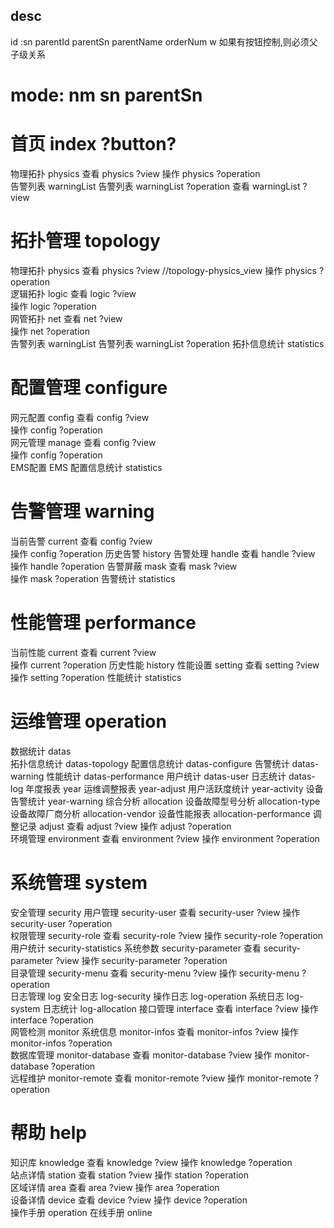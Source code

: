 ## desc 
id :sn 
parentId parentSn 
parentName 
orderNum w 
如果有按钮控制,则必须父子级关系

# mode:  nm sn  parentSn

#  首页 index  ?button?
物理拓扑 physics
查看 physics ?view 
操作 physics ?operation  
告警列表 warningList
告警列表 warningList ?operation
查看 warningList ?view 
#  拓扑管理 topology 
物理拓扑 physics
查看 physics ?view  //topology-physics_view
操作 physics ?operation  
逻辑拓扑 logic
查看 logic ?view  
操作 logic ?operation  
网管拓扑 net
查看 net ?view  
操作 net ?operation  
告警列表 warningList
告警列表 warningList ?operation
拓扑信息统计 statistics
#  配置管理 configure
网元配置 config
查看 config ?view  
操作 config ?operation  
网元管理 manage
查看 config ?view  
操作 config ?operation  
EMS配置 EMS 
配置信息统计 statistics
#  告警管理 warning
当前告警 current
查看 config ?view  
操作 config ?operation
历史告警 history
告警处理 handle
查看 handle ?view  
操作 handle ?operation
告警屏蔽 mask
查看 mask ?view  
操作 mask ?operation
告警统计 statistics
#  性能管理 performance
当前性能 current
查看 current ?view  
操作 current ?operation
历史性能 history
性能设置 setting
查看 setting ?view  
操作 setting ?operation
性能统计 statistics
#  运维管理 operation
数据统计 datas  
拓扑信息统计 datas-topology
配置信息统计 datas-configure
告警统计 datas-warning
性能统计 datas-performance
用户统计 datas-user
日志统计 datas-log
年度报表 year 
运维调整报表 year-adjust 
用户活跃度统计 year-activity
设备告警统计 year-warning
综合分析 allocation
设备故障型号分析 allocation-type
设备故障厂商分析 allocation-vendor
设备性能报表 allocation-performance
调整记录 adjust 
查看 adjust ?view 
操作 adjust ?operation   
环境管理 environment 
查看 environment ?view
操作 environment ?operation  
#  系统管理 system
安全管理 security
用户管理 security-user 
查看 security-user ?view
操作 security-user ?operation  
权限管理 security-role
查看 security-role ?view
操作 security-role ?operation  
用户统计 security-statistics
系统参数 security-parameter
查看 security-parameter ?view
操作 security-parameter ?operation  
目录管理 security-menu
查看 security-menu ?view
操作 security-menu ?operation  
日志管理 log
安全日志 log-security
操作日志 log-operation
系统日志 log-system
日志统计 log-allocation
接口管理 interface
查看 interface ?view
操作 interface ?operation  
网管检测 monitor
系统信息 monitor-infos
查看 monitor-infos ?view
操作 monitor-infos ?operation  
数据库管理 monitor-database
查看 monitor-database ?view
操作 monitor-database ?operation  
远程维护 monitor-remote
查看 monitor-remote ?view
操作 monitor-remote ?operation  
#  帮助 help
知识库 knowledge
查看 knowledge ?view
操作 knowledge ?operation  
站点详情 station
查看 station ?view
操作 station ?operation  
区域详情 area
查看 area ?view
操作 area ?operation  
设备详情 device
查看 device ?view
操作 device ?operation  
操作手册 operation
在线手册 online